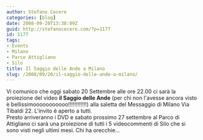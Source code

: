```yaml
---
author: Stefano Cecere
categories: [blog]
date: 2008-09-20T13:38:09Z
guid: http://stefanocecere.com/?p=1177
id: 1177
tags:
- Events
- Milano
- Parco Attigliano
- Silo
title: Il Saggio delle Ande a Milano
slug: /2008/09/20/il-saggio-delle-ande-a-milano/
---
```


<div>
  Vi comunico che oggi sabato 20 Settembre alle ore 22.00 ci sarà la proiezione del video <strong>il Saggio delle Ande</strong> (per chi non l'avesse ancora visto è bellissimooooooooooo!!!!!!!!!!!!) alla saletta del Messaggio di Milano Via Tibaldi 22. L'invito è aperto a tutti.
</div>

<div>
  Presto arriveranno i DVD e sabato prossimo 27 settembre al Parco di Attigliano ci sarà una proiezione di tutti i 5 videocommenti di Silo che si sono visti negli ultimi mesi. Chi ha orecchie…
</div>